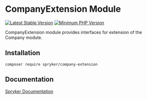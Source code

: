 # CompanyExtension Module
[![Latest Stable Version](https://poser.pugx.org/spryker/company-extension/v/stable.svg)](https://packagist.org/packages/spryker/company-extension)
[![Minimum PHP Version](https://img.shields.io/badge/php-%3E%3D%208.1-8892BF.svg)](https://php.net/)

CompanyExtension module provides interfaces for extension of the Company module.

## Installation

```
composer require spryker/company-extension
```

## Documentation

[Spryker Documentation](https://docs.spryker.com)
